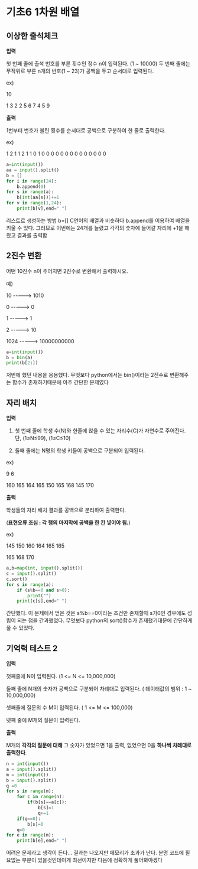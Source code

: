 # 기초6 1차원 배열

## 이상한 출석체크

**입력**

첫 번째 줄에 출석 번호를 부른 횟수인 정수 n이 입력된다. (1 ~ 10000)
두 번째 줄에는 무작위로 부른 n개의 번호(1 ~ 23)가 공백을 두고 순서대로 입력된다.

ex)

10

1 3 2 2 5 6 7 4 5 9

**출력**

1번부터 번호가 불린 횟수를 순서대로 공백으로 구분하여 한 줄로 출력한다.

ex)

1 2 1 1 2 1 1 0 1 0 0 0 0 0 0 0 0 0 0 0 0 0 0

```python
a=int(input())
aa = input().split()
b = []
for i in range(24):
    b.append(0)
for s in range(a):
    b[int(aa[s])]+=1
for v in range(1,24):
    print(b[v],end=" ")
```

리스트르 생성하는 방법 b=[] C언어의 배열과 비슷하다 b.append를 이용하여 배열을 키울 수 있다. 그러므로 이번에는 24개를 늘렸고 각각의 숫자에 들어갈 자리에 +1을 해줬고 결과를 출력함



## 2진수 변환

어떤 10진수 n이 주어지면 2진수로 변환해서 출력하시오.

예)

10   ----->  1010

0   ----->  0

1   ----->  1

2   ----->  10

1024   ----->  10000000000

```python
a=int(input())
b = bin(a)
print(b[2:])
```

저번에 했던 내용을 응용했다. 무엇보다 python에서는 bin()이라는 2진수로 변환해주는 함수가 존재하기때문에 아주 간단한 문제였다

## 자리 배치

**입력**

1. 첫 번째 줄에 학생 수(N)와 한줄에 앉을 수 있는 자리수(C)가 자연수로 주어진다. 단, (1≤N≤99), (1≤C≤10)

2. 둘째 줄에는 N명의 학생 키들이 공백으로 구분되어 입력된다.

ex)

9 6 

160 165 164 165 150 165 168 145 170 

**출력**

학생들의 자리 배치 결과를 공백으로 분리하여 출력한다.

(**표현오류 조심 : 각 행의 마지막에 공백을 한 칸 넣어야 됨.**)

ex) 

145 150 160 164 165 165  

165 168 170 

```python
a,b=map(int, input().split())
c = input().split()
c.sort()
for s in range(a):
    if (s%b==0 and s>0):
        print("")
    print(c[s],end=" ")
```

간단했다. 이 문제에서 얻은 것은 s%b==0이라는 조건만 존재할때 s가0인 경우에도 성립이 되는 점을 간과했었다. 무엇보다 python의 sort()함수가 존재했기대문에 간단하게 풀 수 있었다.



## 기억력 테스트 2

**입력**

첫째줄에 N이 입력된다. (1 <= N <= 10,000,000)

둘째 줄에 N개의 숫자가 공백으로 구분되어 차례대로 입력된다. ( 데이터값의 범위 : 1 ~ 10,000,000)

셋째줄에 질문의 수 M이 입력된다. ( 1 <= M <= 100,000)

넷째 줄에 M개의 질문이 입력된다. 

 

**출력**

M개의 **각각의 질문에 대해** 그 숫자가 있었으면 1을 출력, 없었으면 0을 **하나씩 차례대로 출력한다**.



```python
n = int(input())
a = input().split()
m = int(input())
b = input().split()
q =0
for s in range(m):
    for c in range(n):
        if(b[s]==a[c]):
            b[s]=1
            q+=1
    if(q==0):
        b[s]=0
    q=0
for e in range(m):
    print(b[e],end=" ")
```

어려운 문제라고 생각이 든다... 결과는 나오지만 메모리가 초과가 난다. 분명 코드에 필요없는 부분이 있을것인데이게 최선이지만 다음에 정확하게 풀어봐야겠다